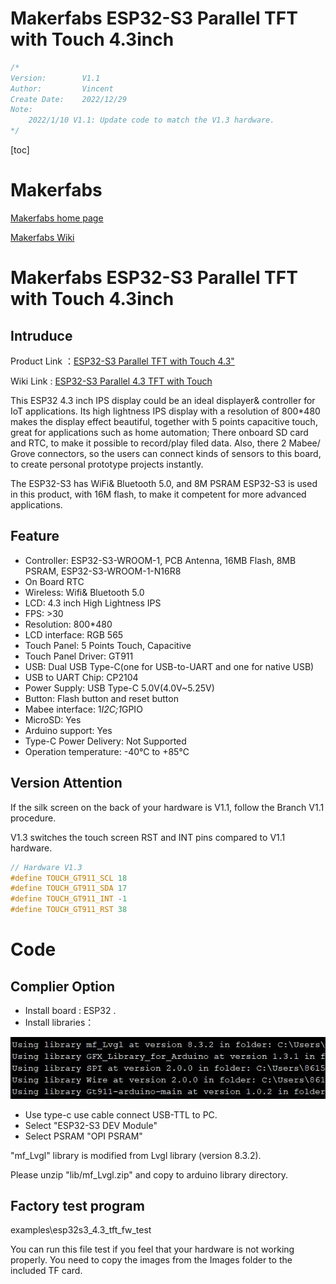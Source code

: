 # Makerfabs ESP32-S3 Parallel TFT with Touch 4.3inch
```c++
/*
Version:		V1.1
Author:			Vincent
Create Date:	2022/12/29
Note:
	2022/1/10 V1.1: Update code to match the V1.3 hardware.
*/
```

[toc]

# Makerfabs

[Makerfabs home page](https://www.makerfabs.com/)

[Makerfabs Wiki](https://wiki.makerfabs.com/)



# Makerfabs ESP32-S3 Parallel TFT with Touch 4.3inch

## Intruduce

Product Link ：[ESP32-S3 Parallel TFT with Touch 4.3"](https://www.makerfabs.com/esp32-s3-parallel-tft-with-touch-4-3-inch.html)

Wiki Link : [ESP32-S3 Parallel 4.3 TFT with Touch](http://wiki.makerfabs.com/ESP32_S3_Parallel_4.3_TFT_with_Touch.html)

This ESP32 4.3 inch IPS display could be an ideal displayer& controller for IoT applications. Its high lightness IPS display with a resolution of 800*480 makes the display effect beautiful, together with 5 points capacitive touch, great for applications such as home automation; There onboard SD card and RTC, to make it possible to record/play filed data. Also, there 2 Mabee/ Grove connectors, so the users can connect kinds of sensors to this board, to create personal prototype projects instantly.

The ESP32-S3 has WiFi& Bluetooth 5.0, and 8M PSRAM ESP32-S3 is used in this product, with 16M flash, to make it competent for more advanced applications.

## Feature

- Controller: ESP32-S3-WROOM-1, PCB Antenna, 16MB Flash, 8MB PSRAM, ESP32-S3-WROOM-1-N16R8
- On Board RTC
- Wireless: Wifi& Bluetooth 5.0
- LCD: 4.3 inch High Lightness IPS
- FPS: >30
- Resolution: 800*480
- LCD interface: RGB 565
- Touch Panel: 5 Points Touch, Capacitive
- Touch Panel Driver: GT911
- USB: Dual USB Type-C(one for USB-to-UART and one for native USB)
- USB to UART Chip: CP2104
- Power Supply: USB Type-C 5.0V(4.0V~5.25V)
- Button: Flash button and reset button
- Mabee interface: 1*I2C;1*GPIO
- MicroSD: Yes
- Arduino support: Yes
- Type-C Power Delivery: Not Supported
- Operation temperature: -40℃ to +85℃

## Version Attention

If the silk screen on the back of your hardware is V1.1, follow the Branch V1.1 procedure.

V1.3 switches the touch screen RST and INT pins compared to V1.1 hardware.

```c++
// Hardware V1.3
#define TOUCH_GT911_SCL 18
#define TOUCH_GT911_SDA 17
#define TOUCH_GT911_INT -1
#define TOUCH_GT911_RST 38
```



# Code

## Complier Option

- Install board : ESP32 .
- Install libraries：

![library](md_pic/library.jpg)

- Use type-c use cable connect USB-TTL to PC.
- Select "ESP32-S3 DEV Module"
- Select PSRAM "OPI PSRAM"

"mf_Lvgl" library is modified from Lvgl library (version 8.3.2). 

Please unzip "lib/mf_Lvgl.zip" and copy to arduino library directory.

## Factory test program

examples\esp32s3_4.3_tft_fw_test

You can run this file test if you feel that your hardware is not working properly. You need to copy the images from the Images folder to the included TF card.